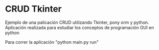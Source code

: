 # CRUD Tkinter

Ejemplo de una palicación CRUD utilizando Tkinter, pony orm y python. Aplicación realizada para estudiar los conceptos de programación GUI
en python

Para correr la aplicación "python main.py run"
